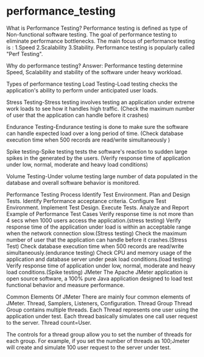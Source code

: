# performance_testing
What is Performance Testing?
Performance testing is defined as type of Non-functional software testing. The goal of performance testing to eliminate performance bottlenecks. The main focus of performance testing is : 1.Speed 2.Scalability 3.Stability. Performance testing is popularly called "Perf Testing".

Why do performance testing?
Answer: Performance testing determine Speed, Scalability and stability of the software under heavy workload.

Types of performance testing
Load Testing-Load testing checks the application's ability to perform under anticipated user loads.

Stress Testing-Stress testing involves testing an application under extreme work loads to see how it handles high traffic. (Check the maximum number of user that the application can handle before it crashes)

Endurance Testing-Endurance testing is done to make sure the software can handle expected load over a long period of time. (Check database execution time when 500 records are read/write simultaneously )

Spike testing-Spike testing tests the software's reaction to sudden large spikes in the generated by the users. (Verify response time of application under low, normal, moderate and heavy load conditions)

Volume Testing-Under volume testing large number of data populated in the database and overall software behavior is monitored.

Performance Testing Process
Identify Test Environment.
Plan and Design Tests.
Identify Performance acceptance criteria.
Configure Test Environment.
Implement Test Design.
Execute Tests.
Analyze and Report
Example of Performance Test Cases
Verify response time is not more than 4 secs when 1000 users access the application.(stress testing)
Verify response time of the application under load is within an acceptable range when the network connection slow.(Stress testing)
Check the maximum number of user that the application can handle before it crashes.(Stress Test)
Check database execution time when 500 records are read/write simultaneously.(endurance testing)
Check CPU and memory usage of the application and database server under peak load conditions.(load testing)
Verify response time of application under low, normal, moderate and heavy load conditions.(Spike testing)
JMeter
The Apache JMeter application is open source software, a 100% pure Java application designed to load test functional behavior and measure performance.

Common Elements Of JMeter
There are mainly four common elements of JMeter.
Thread,
Samplers,
Listeners,
Configuration.
Thread Group
Thread Group contains multiple threads. Each Thread represents one user using the application under test. Each thread basically simulates one call user request to the server. Thread count=User.

The controls for a thread group allow you to set the number of threads for each group. For example, if you set the number of threads as 100;Jmeter will create and simulate 100 user request to the server under test.
